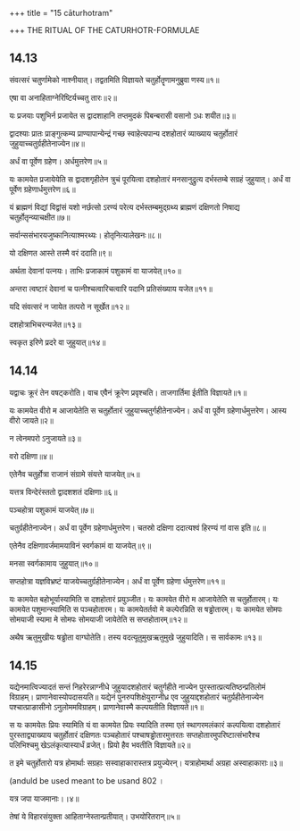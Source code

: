+++
title = "15 cāturhotram"

+++
THE RITUAL OF THE CATURHOTR-FORMULAE
## 14.13

संवत्सरं चतुर्णामेको नाश्नीयात्। तद्वतमिति विज्ञायते चतुर्होतॄणामनुब्रुवा णस्य॥१॥


एषा वा अनाहिताग्नेरिष्टिर्यच्चतु तारः॥२॥


यः प्रजयाः पशुभिर्न प्रजायेत स द्वादशाहानि तप्तमुदकं पिबन्बरासी वसानो ऽधः शयीत॥३॥

 


द्वादश्याः प्रातः प्राङ्गुत्कम्य प्राण्यापान्येन्द्रं गच्छ स्वाहेत्यपान्य दशहोतारं व्याख्याय चतुर्होतारं जुहुयाच्चतुर्ग्रहीतेनाज्येन॥४॥


अर्धं वा पूर्वेण ग्रहेण। अर्धमुत्तरेण॥५॥


यः कामयेत प्रजायेयेति स द्वादशगृहीतेन त्रुचं पूरयित्वा दशहोतारं मनसानुद्रुत्य दर्भस्तम्बे सग्रहं जुहुयात्। अर्धं वा पूर्वेण ग्रहेणार्धमुत्तरेण॥६॥



यं ब्राह्मणं विद्यां विद्वांसं यशो नर्छत्सो ऽरण्यं परेत्य दर्भस्तम्बमुद्ग्रथ्य ब्राह्मणं दक्षिणतो निषाद्य चतुर्होतृन्व्याचक्षीत॥७॥



सर्वान्ससंभारयजुष्कानित्याश्मरथ्यः। होतृनित्यालेखनः॥८॥


यो दक्षिणत आस्ते तस्मै वरं ददाति॥९॥


अर्थता देवानां पत्नयः। ताभिः प्रजाकामं पशुकामं वा याजयेत्॥१०॥


अन्तरा त्वष्टारं देवानां च पत्नीश्चत्वारिचत्वारि पदानि प्रतिसंख्याय यजेत॥११॥

यदि संवत्सरं न जायेत तत्परो न सूर्खेत॥१२॥


दशहोत्राभिचरन्यजेत॥१३॥


स्वकृत इरिणे प्रदरे वा जुहुयात्॥१४॥



## 14.14


यद्वाचः क्रूरं तेन वषट्करोति। वाच एवैनं क्रूरेण प्रवृश्चति। ताजगार्तिमा ईतीति विज्ञायते॥१॥



यः कामयेत वीरो म आजायेतेति स चतुर्होतारं जुहुयाच्चतुर्गहीतेनाज्येन। अर्धं वा पूर्वेण ग्रहेणार्धमुत्तरेण। आस्य वीरो जायते॥२॥


न त्वेनमपरो ऽनुजायते॥३॥


वरो दक्षिणा॥४॥


एतेनैव चतुर्होत्रा राजानं संग्रामे संयत्ते याजयेत्॥५॥




यत्तत्र विन्देरंस्ततो द्वादशशतं दक्षिणाः॥६॥


पञ्चहोत्रा पशुकामं याजयेत्॥७॥



चतुर्ग्रहीतेनाज्येन। अर्धं वा पूर्वेण ग्रहेणार्धमुत्तरेण। चतस्रो दक्षिणा ददात्यश्वं हिरण्यं गां वास इति॥८॥
 

एतेनैव दक्षिणावर्जमामयाविनं स्वर्गकामं वा याजयेत्॥९॥

 

मनसा स्वर्गकामाय जुहुयात्॥१०॥



सप्तहोत्रा यज्ञविभ्रष्टं याजयेच्चतुर्ग्रहीतेनाज्येन। अर्धं वा पूर्वेण ग्रहेणा र्धमुत्तरेण॥११॥




यः कामयेत बहोभूर्यास्यामिति स दशहोतारं प्रयुञ्जीत। यः कामयेत वीरो म आजायेतेति स चतुर्होतारम्। यः कामयेत पशुमान्स्यामिति स पञ्चहोतारम। यः कामयेतर्तवो मे कल्पेरन्निति स षड्ढोतारम्। यः कामयेत सोमपः सोमयाजी स्यामा मे सोमपः सोमयाजी जायेतेति स सप्तहोतारम्॥१२॥



अथैष ऋतुमुखीयः षड्ढोता वाग्घोतेति। तस्य वदत्यूतुमुखऋतुमुखे जुहुयादिति। स सार्वकामः॥१३॥


## 14.15



यद्येनमात्विज्यादतं सन्तं निहरेरन्नाग्नीधे जुहुयादशहोतारं चतुर्गहीते नाज्येन पुरस्तात्प्रत्यतिष्ठन्प्रतिलोमं विग्राहम्। प्राणानेवास्योपदासयति॥ यद्येनं पुनरुपशिक्षेयुराग्नीध्र एव जुहुयाद्दशहोतारं चतुर्ग्रहीतेनाज्येन पश्चात्प्राङासीनो ऽनुलोममविग्राहम्। प्राणानेवास्मै कल्पयतीति विज्ञायते॥१॥


स यः कामयेतः प्रियः स्यामिति यं वा कामयेत प्रियः स्यादिति तस्मा एतं स्थागरमलंकारं कल्पयित्वा दशहोतारं पुरस्ताद्व्याख्याय चतुर्होतारं दक्षिणतः पञ्चहोतारं पश्चाषड्ढोतारमुत्तरतः सप्तहोतारमुपरिष्टात्संभारैश्च पलिभिश्चमु खेऽलंकृत्यास्यार्धं व्रजेत्। प्रियो हैव भवतीति विज्ञायते॥२॥


त इमे चतुर्होतारो यत्र होमार्थाः सग्रहाः सस्वाहाकारास्तत्र प्रयुज्येरन्। यत्राहोमार्था अग्रहा अस्वाहाकाराः॥३॥


(anduld be used meant to be usand 
802 
। 


यत्र जपा याजमानाः।।४॥


तेषां ये विहारसंयुक्ता आहिताग्नेस्तान्प्रतीयात्। उभयोरितरान्॥५॥





